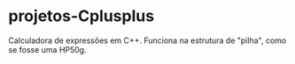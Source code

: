 # projetos-Cplusplus
Calculadora de expressões em C++.
Funciona na estrutura de "pilha", como se fosse uma HP50g.
